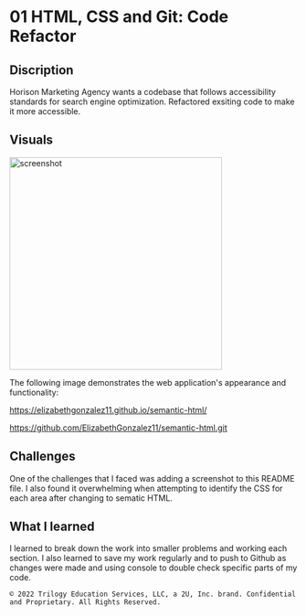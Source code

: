 # 01 HTML, CSS and Git: Code Refactor

## Discription
Horison Marketing Agency wants a codebase that follows accessibility standards for search engine optimization. Refactored exsiting code to make it more accessible.  

## Visuals
<img width="372" alt="screenshot" src="https://user-images.githubusercontent.com/117926550/208182083-0b14d75c-555b-4c89-96dd-b54d40f38c23.png">

The following image demonstrates the web application's appearance and functionality:

https://elizabethgonzalez11.github.io/semantic-html/

https://github.com/ElizabethGonzalez11/semantic-html.git

## Challenges
One of the challenges that I faced was adding a screenshot to this README file. I also found it overwhelming when attempting to identify the CSS for each area after changing to sematic HTML. 

## What I learned
I learned to break down the work into  smaller problems and working each section. 
I also learned to save my work regularly and to push to Github as changes were made and using console to double check specific parts of my code. 
```
© 2022 Trilogy Education Services, LLC, a 2U, Inc. brand. Confidential and Proprietary. All Rights Reserved.